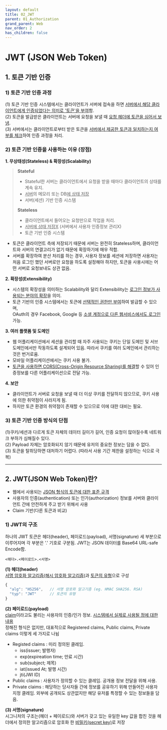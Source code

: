 ```yaml
---
layout: default
title: 02_JWT
parent: 01_Authorization
grand_parent: Web
nav_order: 2
has_children: false
---
```


# JWT (JSON Web Token)  

## 1. 토큰 기반 인증  

### 1) 토큰 기반 인증 과정  

(1) 토큰 기반 인증 시스템에서는 클라이언트가 서버에 접속을 하면 <u>서버에서 해당 클라이언트에게 인증되었다는 의미로 '토큰'을 부여</u>함.  
(2) 토큰을 발급받은 클라이언트는 서버에 요청을 보낼 때 <u>요청 헤더에 토큰을 심어서 보냄</u>.  
(3) 서버에서는 클라이언트로부터 받은 토큰을 <u>서버에서 제공한 토큰과 일치하는지 여부를 체크</u>하여 인증 과정을 처리.  


### 2) 토큰 기반 인증을 사용하는 이유 (장점)  

**1. 무상태성(Stateless) & 확장성(Scalability)**  

> **Stateful**  
> - Stateful한 서버는 클라이언트에서 요청을 받을 때마다 클라이언트의 상태를 계속 유지.  
> - <u>서버</u>의 메모리 또는 DB<u>에 상태 저장</u>  
> - 서버(세션) 기반 인증 시스템  
>
> **Stateless**  
> - 클라이언트에서 들어오는 요청만으로 작업을 처리.  
> - <u>서버에 상태 저장X</u> (서버에서 사용자 인증정보 관리X)  
> - 토큰 기반 인증 시스템  

- 토큰은 클라이언트 측에 저장되기 때문에 서버는 완전히 Stateless하며, 클라이언트와 서버의 연결고리가 없기 때문에 확장하기에 매우 적합.  
- 서버를 확장하여 분산 처리를 하는 경우, 사용자 정보를 세션에 저장하면 사용자는 처음 로그인 했던 서버로만 요청을 하도록 설정해야 하지만, 토큰을 사용시에는 어떤 서버로 요청보내도 상관 없음.  

**2. 확장성(Extensibility)**  
- 시스템의 확장성을 의미하는 Scalability와 달리 Extensibility는 <u>로그인 정보가 사용되는 분야의 확장</u>을 의미.  
- 토큰 기반의 인증 시스템에서는 토큰에 <u>선택적인 권한만 부여</u>하여 발급할 수 있으며,  
OAuth의 경우 Facebook, Google 등 <u>소셜 계정으로 다른 웹서비스에서도 로그인</u> 가능.  

**3. 여러 플랫폼 및 도메인**  
- 웹 어플리케이션에서 세션을 관리할 때 자주 사용되는 쿠키는 단일 도메인 및 서브 도메인에서만 작동하도록 설계되어 있음. 따라서 쿠키를 여러 도메인에서 관리하는 것은 번거로움.
- 모바일 어플리케이션에서는 쿠키 사용 불가.  
- <u>토큰을 사용하면 CORS(Cross-Origin Resource Sharing)를 해결</u>할 수 있어 인증정보를 다른 어플리케이션으로 전달 가능.  

**4. 보안**  
- 클라이언트가 서버로 요청을 보낼 때 더 이상 쿠키를 전달하지 않으므로, 쿠키 사용에 의한 취약점이 사라지게 됨.  
- 하지만 토큰 환경의 취약점이 존재할 수 있으므로 이에 대한 대비는 필요.  


### 3) 토큰 기반 인증 방식의 단점  

(1)쿠키/세션과 다르게 토큰 자체의 데이터 길이가 길어, 인증 요청이 많아질수록 네트워크 부하가 심해질수 있다.  
(2) Payload 자체는 암호화되지 않기 때문에 유저의 중요한 정보는 담을 수 없다.  
(3) 토큰을 탈취당하면 대처하기 어렵다. (따라서 사용 기간 제한을 설정하는 식으로 극복)  

<hr/>

## 2. JWT(JSON Web Token)란?  
- 웹에서 사용되는 <u>JSON 형식의 토큰에 대한 표준 규격</u>  
- 사용자의 인증(authentication) 또는 인가(authorization) 정보를 서버와 클라이언트 간에 안전하게 주고 받기 위해서 사용
- Claim 기반(다른 토큰과 비교)


### 1) JWT의 구조

하나의 JWT 토큰은 헤더(header), 페이로드(payload), 서명(signature) 세 부분으로 이루어지며 각 부분은 '.' 기호로 구분됨.
JWT는 JSON 데이터를 Base64 URL-safe Encode함.

```
<헤더>.<페이로드>.<서명>
```


**(1) 헤더(header)**  
<u>서명 암호화 알고리즘(해시 암호화 알고리즘)</u>과 <u>토큰의 유형</u>으로 구성  

```js
{
  "alg": "HS256",   // 서명 암호화 알고기즘 (eg. HMAC SHA256. RSA)
  "typ": "JWT"      // 토큰의 유형
}
```


**(2) 페이로드(payload)**  
<u>claim</u>이라고도 불리는 사용자의 인증/인가 정보. <u>시스템에서 실제로 사용될 정에 대한 내용</u>  
정해진 형식은 없지만, 대표적으로 Registered claims, Public claims, Private claims 이렇게 세 가지로 나뉨  
- Registed claims : 미리 정의된 클레임.
  - iss(issuer; 발행자)
  - exp(expireation time; 만료 시간)
  - sub(subject; 제목)
  - iat(issued At; 발행 시간)
  - jti(JWI ID)
- Public claims : 사용자가 정의할 수 있는 클레임. 공개용 정보 전달을 위해 사용.
- Private claims : 해당하는 당사자들 간에 정보를 공유하기 위해 만들어진 사용자 지정 클레임. 외부에 공개되도 상관없지만 해당 유저를 특정할 수 있는 정보들을 담음.

**(3) 서명(signature)**  
시그니처의 구조는(헤더 + 페이로드)와 서버가 갖고 있는 유일한 key 값을 합친 것을 헤더에서 정의한 알고리즘으로 암호화 한 <u>비밀키(secret key)</u>로 저장  
